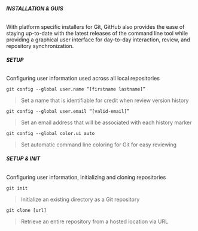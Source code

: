 ###### **INSTALLATION & GUIS**
With platform specific installers for Git, GitHub also provides the
ease of staying up-to-date with the latest releases of the command
line tool while providing a graphical user interface for day-to-day
interaction, review, and repository synchronization.

###### **SETUP**
Configuring user information used across all local repositories

```
git config --global user.name “[firstname lastname]”
```
> Set a name that is identifiable for credit when review version history
```
git config --global user.email “[valid-email]”
```
> Set an email address that will be associated with each history marker
```
git config --global color.ui auto
```
> Set automatic command line coloring for Git for easy reviewing

###### **SETUP & INIT**
Configuring user information, initializing and cloning repositories
```
git init
```
> Initialize an existing directory as a Git repository
```
git clone [url]
```
> Retrieve an entire repository from a hosted location via URL

